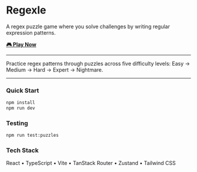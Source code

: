 # Regexle

A regex puzzle game where you solve challenges by writing regular expression patterns.

**[🎮 Play Now](https://lowejosh.github.io/regexle/)**

---

Practice regex patterns through puzzles across five difficulty levels: Easy → Medium → Hard → Expert → Nightmare.

---

### Quick Start

```bash
npm install
npm run dev
```

### Testing

```bash
npm run test:puzzles
```

### Tech Stack

React • TypeScript • Vite • TanStack Router • Zustand • Tailwind CSS
